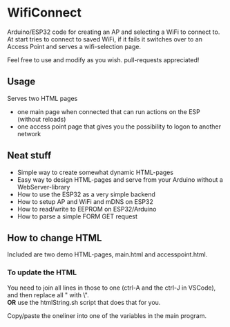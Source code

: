 # WifiConnect
Arduino/ESP32 code for creating an AP and selecting a WiFi to connect to.
At start tries to connect to saved WiFi, if it fails it switches over to an Access Point and serves a wifi-selection page.

Feel free to use and modify as you wish. pull-requests appreciated! 

## Usage

Serves two HTML pages
* one main page when connected that can run actions on the ESP (without reloads) 
* one access point page that gives you the possibility to logon to another network

## Neat stuff

* Simple way to create somewhat dynamic HTML-pages
* Easy way to design HTML-pages and serve from your Arduino without a WebServer-library
* How to use the ESP32 as a very simple backend
* How to setup AP and WiFi and mDNS on ESP32
* How to read/write to EEPROM on ESP32/Arduino
* How to parse a simple FORM GET request

## How to change HTML

Included are two demo HTML-pages, main.html and accesspoint.html. 

### To update the HTML
You need to join all lines in those to one (ctrl-A and the ctrl-J in VSCode), and then replace all " with \\".  
**OR** use the htmlString.sh script that does that for you.

Copy/paste the oneliner into one of the variables in the main program.


